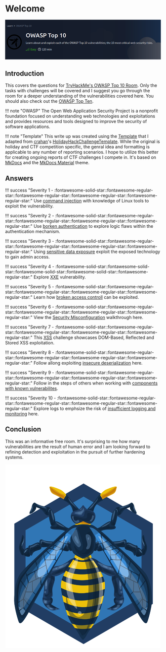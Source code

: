 # Welcome

![Group photo](./img/misc/OWASP10.png)

## Introduction

This covers the questions for [TryHackMe's OWASP Top 10 Room](https://tryhackme.com/room/owasptop10). Only the tasks with challenges will be covered and I suggest you go through the room for a deeper understanding of the vulnerabilities covered here. You should also check out the [OWASP Top Ten](https://owasp.org/www-project-top-ten/). 

!!! note "OWASP"
    The Open Web Application Security Project is a nonprofit foundation focused on understanding web technologies and exploitations and provides resources and tools designed to improve the security of software applications.

!!! note "Template"
    This write up was created using the [Template](https://github.com/knight-scott/WriteUpTemplate) that I adapted from [crahan](https://github.com/crahan)'s [HolidayHackChallengeTemplate](https://github.com/crahan/HolidayHackChallengeTemplate/). While the original is holiday and CTF competition specific, the genral idea and formatting is applicable to any number of reporting scenarios. I hope to utilize this better for creating ongoing reports of CTF challenges I compete in. It's based on [MkDocs](https://www.mkdocs.org/) and the [MkDocs Material](https://squidfunk.github.io/mkdocs-material/) theme.

## Answers

!!! success "Severity 1 - :fontawesome-solid-star::fontawesome-regular-star::fontawesome-regular-star::fontawesome-regular-star::fontawesome-regular-star:"
    Use [command injection](./objectives/o1.md) with knowledge of Linux tools to exploit the vulnerability.

!!! success "Severity 2 - :fontawesome-solid-star::fontawesome-regular-star::fontawesome-regular-star::fontawesome-regular-star::fontawesome-regular-star:"
    Use [borken authentication](./objectives/o2.md) to explore logic flaws within the authentication mechanism.

!!! success "Severity 3 - :fontawesome-solid-star::fontawesome-regular-star::fontawesome-regular-star::fontawesome-regular-star::fontawesome-regular-star:"
    Using [sensitive data exposure](./objectives/o3.md) exploit the exposed technology to gain admin access.

!!! success "Severity 4 - :fontawesome-solid-star::fontawesome-solid-star::fontawesome-solid-star::fontawesome-solid-star::fontawesome-regular-star:"
    Explore [XXE](./objectives/o4.md) vulnerability.

!!! success "Severity 5 - :fontawesome-solid-star::fontawesome-regular-star::fontawesome-regular-star::fontawesome-regular-star::fontawesome-regular-star:"
    Learn how [broken access controll](./objectives/o5.md) can be exploited.

!!! success "Severity 6 - :fontawesome-solid-star::fontawesome-regular-star::fontawesome-regular-star::fontawesome-regular-star::fontawesome-regular-star:"
    View the [Security Misconfiguration](./objectives/o6.md) walkthrough here.

!!! success "Severity 7 - :fontawesome-solid-star::fontawesome-regular-star::fontawesome-regular-star::fontawesome-regular-star::fontawesome-regular-star:"
    This [XSS](./objectives/o7.md) challenge showcases DOM-Based, Reflected and Stored XSS exploitation.

!!! success "Severity 8 - :fontawesome-solid-star::fontawesome-regular-star::fontawesome-regular-star::fontawesome-regular-star::fontawesome-regular-star:"
    Follow allong exploiting [insecure deserialization](./objectives/o8.md) here.

!!! success "Severity 9 - :fontawesome-solid-star::fontawesome-regular-star::fontawesome-regular-star::fontawesome-regular-star::fontawesome-regular-star:"
    Follow in the steps of others when working with [components with known vulnerabilites](./objectives/o9.md).

!!! success "Severity 10 - :fontawesome-solid-star::fontawesome-regular-star::fontawesome-regular-star::fontawesome-regular-star::fontawesome-regular-star:"
    Explore logs to emphsize the risk of [insufficient logging and monitoring](./objectives/o10.md) here.

## Conclusion

This was an informative free room. It's surprising to me how many vulnerabilities are the result of human error and I am looking forward to refining detection and exploitation in the pursuit of further hardening systems.

![Group photo](./img/misc/owasptop10.svg)
